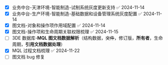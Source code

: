 - [x] 业务中台-天津环境-智能制造-试制系统灰度更新支持 ✅ 2024-11-14
- [x] 业务中台-生产环境-智能制造-基础数据和设备管理系统灰度配置 ✅ 2024-11-14
- [x] 图文档-对象和操作项作用域配置 ✅ 2024-11-14
- [x] 图文档-操作项和生命周期关联权限梳理 ✅ 2024-11-15
- [ ] 3DE 数据库-**MQL 图文档数据解析**（结构数据，~~文件~~，修订版，**所有者**，生命周期，**引用文档数据处理**）
- [x] MQL 过程文档梳理 ✅ 2024-11-22
- [ ] 图文档 bug 修复